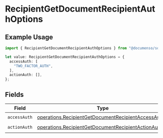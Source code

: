 # RecipientGetDocumentRecipientAuthOptions

## Example Usage

```typescript
import { RecipientGetDocumentRecipientAuthOptions } from "@documenso/sdk-typescript/models/operations";

let value: RecipientGetDocumentRecipientAuthOptions = {
  accessAuth: [
    "TWO_FACTOR_AUTH",
  ],
  actionAuth: [],
};
```

## Fields

| Field                                                                                                                      | Type                                                                                                                       | Required                                                                                                                   | Description                                                                                                                |
| -------------------------------------------------------------------------------------------------------------------------- | -------------------------------------------------------------------------------------------------------------------------- | -------------------------------------------------------------------------------------------------------------------------- | -------------------------------------------------------------------------------------------------------------------------- |
| `accessAuth`                                                                                                               | [operations.RecipientGetDocumentRecipientAccessAuth](../../models/operations/recipientgetdocumentrecipientaccessauth.md)[] | :heavy_check_mark:                                                                                                         | N/A                                                                                                                        |
| `actionAuth`                                                                                                               | [operations.RecipientGetDocumentRecipientActionAuth](../../models/operations/recipientgetdocumentrecipientactionauth.md)[] | :heavy_check_mark:                                                                                                         | N/A                                                                                                                        |